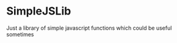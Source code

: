 SimpleJSLib
===========

Just a library of simple javascript functions which could be useful sometimes